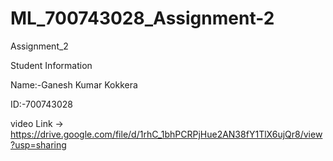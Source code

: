 # ML_700743028_Assignment-2

Assignment_2

Student Information

Name:-Ganesh Kumar Kokkera

ID:-700743028

video Link -> https://drive.google.com/file/d/1rhC_1bhPCRPjHue2AN38fY1TlX6ujQr8/view?usp=sharing 
